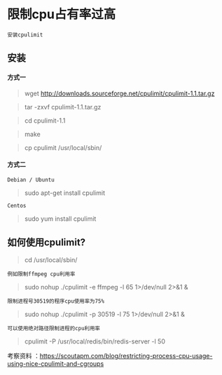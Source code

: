 # 限制cpu占有率过高

	安装cpulimit

## 安装

#### 方式一 

>wget http://downloads.sourceforge.net/cpulimit/cpulimit-1.1.tar.gz

>tar -zxvf cpulimit-1.1.tar.gz

>cd cpulimit-1.1

>make

>cp cpulimit  /usr/local/sbin/

#### 方式二 
	Debian / Ubuntu

>sudo apt-get install cpulimit

	Centos

>sudo yum install cpulimit


## 如何使用cpulimit?

>cd  /usr/local/sbin/
	
	例如限制ffmpeg cpu利用率

>sudo nohup ./cpulimit -e ffmpeg -l 65 1>/dev/null 2>&1 & 

	限制进程号30519的程序cpu使用率为75%

>sudo nohup ./cpulimit -p 30519 -l 75 1>/dev/null 2>&1 & 

	可以使用绝对路径限制进程的cpu利用率

>cpulimit -P /usr/local/redis/bin/redis-server -l 50


考察资料 ：https://scoutapm.com/blog/restricting-process-cpu-usage-using-nice-cpulimit-and-cgroups
